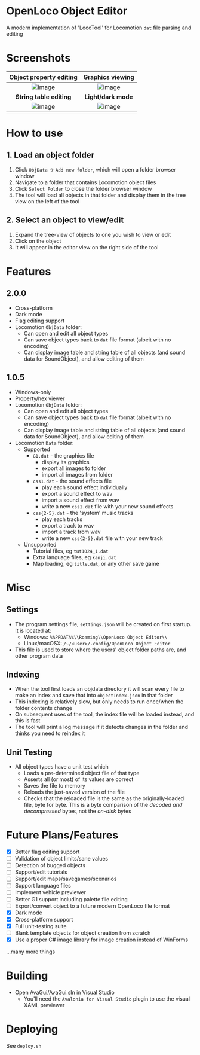 # OpenLoco Object Editor
A modern implementation of 'LocoTool' for Locomotion `dat` file parsing and editing

# Screenshots

| **Object property editing** | **Graphics viewing** |
|:-----:|:-----:|
| ![image](https://github.com/user-attachments/assets/1adb4be5-cc8e-46a0-9174-83e0634c2ad2) | ![image](https://github.com/user-attachments/assets/bb0aec69-c3ba-4edf-aba0-1861d99077a2) |
| **String table editing** | **Light/dark mode** |
| ![image](https://github.com/user-attachments/assets/dd97a5cd-5208-4c0c-8215-e3692bfbe90e) | ![image](https://github.com/user-attachments/assets/3c7cc173-a001-47e4-8ab7-34ca80b2307a) |

# How to use

## 1. Load an object folder
1. Click `ObjData` -> `Add new folder`, which will open a folder browser window
2. Navigate to a folder that contains Locomotion object files
3. Click `Select Folder` to close the folder browser window
4. The tool will load all objects in that folder and display them in the tree view on the left of the tool

## 2. Select an object to view/edit
1. Expand the tree-view of objects to one you wish to view or edit
2. Click on the object
3. It will appear in the editor view on the right side of the tool

# Features

## 2.0.0

- Cross-platform
- Dark mode
- Flag editing support
- Locomotion `ObjData` folder:
  - Can open and edit all object types
  - Can save object types back to `dat` file format (albeit with no encoding)
  - Can display image table and string table of all objects (and sound data for SoundObject), and allow editing of them

## 1.0.5

- Windows-only
- Property/hex viewer
- Locomotion `ObjData` folder:
  - Can open and edit all object types
  - Can save object types back to `dat` file format (albeit with no encoding)
  - Can display image table and string table of all objects (and sound data for SoundObject), and allow editing of them
- Locomotion `Data` folder:
  - Supported
    - `G1.dat` - the graphics file
      - display its graphics
      - export all images to folder
      - import all images from folder
    - `css1.dat` - the sound effects file
      - play each sound effect individually
      - export a sound effect to wav
      - import a sound effect from wav
      - write a new `css1.dat` file with your new sound effects
    - `css{2-5}.dat` - the 'system' music tracks
      - play each tracks
      - export a track to wav
      - import a track from wav
      - write a new `css{2-5}.dat` file with your new track
  - Unsupported
    - Tutorial files, eg `tut1024_1.dat`
    - Extra language files, eg `kanji.dat`
    - Map loading, eg `title.dat`, or any other save game

# Misc

## Settings
- The program settings file, `settings.json` will be created on first startup. It is located at:
  - Windows: `%APPDATA%\\Roaming\\OpenLoco Object Editor\\`
  - Linux/macOSX: `/~/<user>/.config/OpenLoco Object Editor`
- This file is used to store where the users' object folder paths are, and other program data

## Indexing
- When the tool first loads an objdata directory it will scan every file to make an index and save that into `objectIndex.json` in that folder
- This indexing is relatively slow, but only needs to run once/when the folder contents change
- On subsequent uses of the tool, the index file will be loaded instead, and this is fast
- The tool will print a log message if it detects changes in the folder and thinks you need to reindex it

## Unit Testing
- All object types have a unit test which
  - Loads a pre-determined object file of that type
  - Asserts all (or most) of its values are correct
  - Saves the file to memory
  - Reloads the just-saved version of the file
  - Checks that the reloaded file is the same as the originally-loaded file, byte for byte. This is a byte comparison of the *decoded and decompressed* bytes, not the *on-disk* bytes

# Future Plans/Features
- [x] Better flag editing support
- [ ] Validation of object limits/sane values
- [ ] Detection of bugged objects
- [ ] Support/edit tutorials
- [ ] Support/edit maps/savegames/scenarios
- [ ] Support language files
- [ ] Implement vehicle previewer
- [ ] Better G1 support including palette file editing
- [ ] Export/convert object to a future modern OpenLoco file format
- [x] Dark mode
- [x] Cross-platform support
- [x] Full unit-testing suite
- [ ] Blank template objects for object creation from scratch
- [x] Use a proper C# image library for image creation instead of WinForms

...many more things

# Building
- Open AvaGui/AvaGui.sln in Visual Studio
  - You'll need the `Avalonia for Visual Studio` plugin to use the visual XAML previewer

# Deploying
See `deploy.sh`
